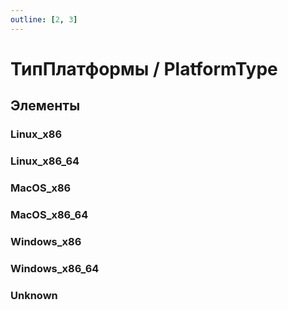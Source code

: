 ```yaml
---
outline: [2, 3]
---
```


# ТипПлатформы / PlatformType


## Элементы


### Linux_x86


### Linux_x86_64


### MacOS_x86


### MacOS_x86_64


### Windows_x86


### Windows_x86_64


### Unknown

